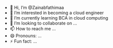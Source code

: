 - 👋 Hi, I’m @Zainabfathimaa
- 👀 I’m interested in becoming a cloud engineer 
- 🌱 I’m currently learning BCA in cloud computing 
- 💞️ I’m looking to collaborate on ...
- 📫 How to reach me ...
- 😄 Pronouns: ...
- ⚡ Fun fact: ...

<!---
Zainabfathimaa/Zainabfathimaa is a ✨ special ✨ repository because its `README.md` (this file) appears on your GitHub profile.
You can click the Preview link to take a look at your changes.
--->
